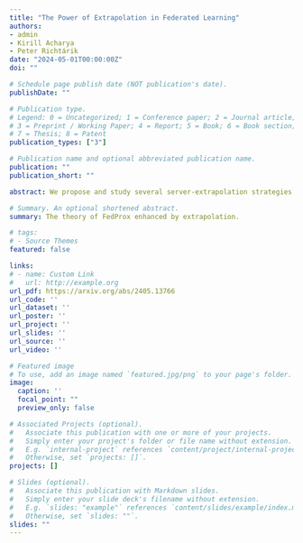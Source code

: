 ```yaml
---
title: "The Power of Extrapolation in Federated Learning"
authors:
- admin
- Kirill Acharya
- Peter Richtárik
date: "2024-05-01T00:00:00Z"
doi: ""

# Schedule page publish date (NOT publication's date).
publishDate: ""

# Publication type.
# Legend: 0 = Uncategorized; 1 = Conference paper; 2 = Journal article;
# 3 = Preprint / Working Paper; 4 = Report; 5 = Book; 6 = Book section;
# 7 = Thesis; 8 = Patent
publication_types: ["3"]

# Publication name and optional abbreviated publication name.
publication: ""
publication_short: ""

abstract: We propose and study several server-extrapolation strategies for enhancing the theoretical and empirical convergence properties of the popular federated learning optimizer FedProx [Li et al., 2020]. While it has long been known that some form of extrapolation can help in the practice of FL, only a handful of works provide any theoretical guarantees. The phenomenon seems elusive, and our current theoretical understanding remains severely incomplete. In our work, we focus on smooth convex or strongly convex problems in the interpolation regime. In particular, we propose Extrapolated FedProx (FedExProx), and study three extrapolation strategies, a constant strategy (depending on various smoothness parameters and the number of participating devices), and two smoothness-adaptive strategies; one based on the notion of gradient diversity (FedExProx-GraDS), and the other one based on the stochastic Polyak stepsize (FedExProx-StoPS). Our theory is corroborated with carefully constructed numerical experiments.

# Summary. An optional shortened abstract.
summary: The theory of FedProx enhanced by extrapolation.

# tags:
# - Source Themes
featured: false

links:
# - name: Custom Link
#   url: http://example.org
url_pdf: https://arxiv.org/abs/2405.13766
url_code: ''
url_dataset: ''
url_poster: ''
url_project: ''
url_slides: ''
url_source: ''
url_video: ''

# Featured image
# To use, add an image named `featured.jpg/png` to your page's folder. 
image:
  caption: ''
  focal_point: ""
  preview_only: false

# Associated Projects (optional).
#   Associate this publication with one or more of your projects.
#   Simply enter your project's folder or file name without extension.
#   E.g. `internal-project` references `content/project/internal-project/index.md`.
#   Otherwise, set `projects: []`.
projects: []

# Slides (optional).
#   Associate this publication with Markdown slides.
#   Simply enter your slide deck's filename without extension.
#   E.g. `slides: "example"` references `content/slides/example/index.md`.
#   Otherwise, set `slides: ""`.
slides: ""
---
```


<!--
{{% callout note %}}
Create your slides in Markdown - click the *Slides* button to check out the example.
{{% /callout %}}

Supplementary notes can be added here, including [code, math, and images](https://wowchemy.com/docs/writing-markdown-latex/).
-->